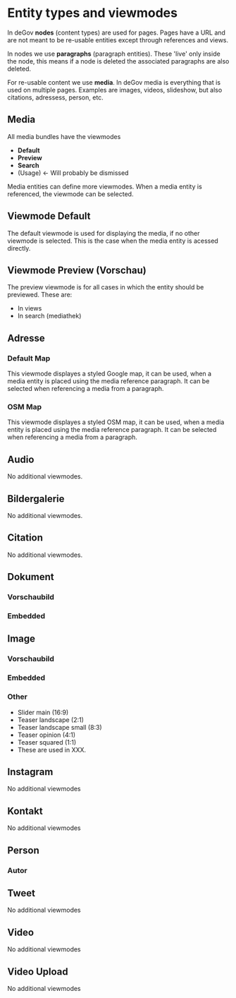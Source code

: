 # Entity types and viewmodes

In deGov **nodes** (content types) are used for pages. Pages have a URL and are not meant to be re-usable entities except through references and views.

In nodes we use **paragraphs** (paragraph entities). These 'live' only inside the node, this means if a node is deleted the associated paragraphs are also deleted.

For re-usable content we use **media**. In deGov media is everything that is used on multiple pages. Examples are images, videos, slideshow, but also citations, adressess, person, etc.

## Media
All media bundles have the viewmodes

* **Default**
* **Preview**
* **Search**
* (Usage) ← Will probably be dismissed
 
Media entities can define more viewmodes. When a media entity is referenced, the viewmode can be selected.

## Viewmode Default
The default viewmode is used for displaying the media, if no other viewmode is selected. This is the case when the media entity is acessed directly.

## Viewmode Preview (Vorschau)
The preview viewmode is for all cases in which the entity should be previewed. These are:

* In views
* In search (mediathek)

## Adresse
### Default Map
This viewmode displayes a styled Google map, it can be used, when a media entity is placed using the media reference paragraph. It can be selected when referencing a media from a paragraph.

### OSM Map
This viewmode displayes a styled OSM map, it can be used, when a media entity is placed using the media reference paragraph. It can be selected when referencing a media from a paragraph.

## Audio
No additional viewmodes.

## Bildergalerie
No additional viewmodes.

## Citation
No additional viewmodes.

## Dokument
### Vorschaubild

### Embedded

## Image
### Vorschaubild

### Embedded

### Other

* Slider main (16:9)
* Teaser landscape (2:1)
* Teaser landscape small (8:3)
* Teaser opinion (4:1)
* Teaser squared (1:1)
* These are used in XXX.

## Instagram
No additional viewmodes

## Kontakt
No additional viewmodes

## Person
### Autor

## Tweet
No additional viewmodes

## Video
No additional viewmodes

## Video Upload
No additional viewmodes